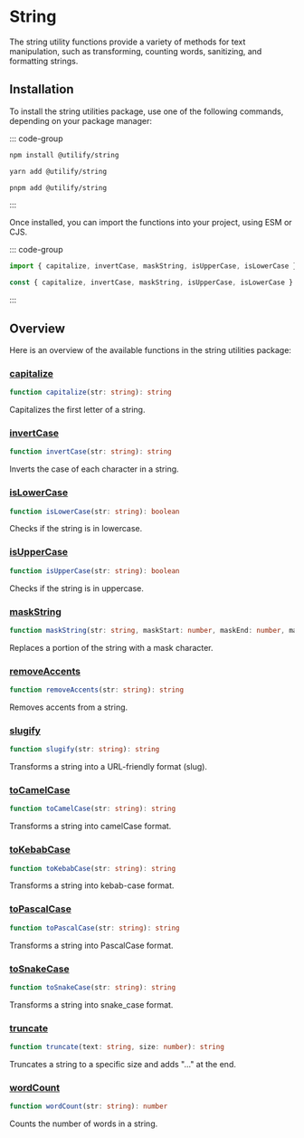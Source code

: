 # String<Badge type="tip" text="1.0.0" />

The string utility functions provide a variety of methods for text manipulation, such as transforming, counting words, sanitizing, and formatting strings.

## **Installation**

To install the string utilities package, use one of the following commands, depending on your package manager:

::: code-group

```bash [npm]
npm install @utilify/string
```

```bash [yarn]
yarn add @utilify/string
```

```bash [pnpm]
pnpm add @utilify/string
```

:::

Once installed, you can import the functions into your project, using ESM or CJS.

::: code-group

```typescript [esm]
import { capitalize, invertCase, maskString, isUpperCase, isLowerCase } from '@utilify/string';
```

```javascript [cjs]
const { capitalize, invertCase, maskString, isUpperCase, isLowerCase } = require('@utilify/string');
```

:::

## **Overview**

Here is an overview of the available functions in the string utilities package:

### [capitalize](./capitalize.md)
```typescript
function capitalize(str: string): string
```
Capitalizes the first letter of a string.

### [invertCase](./invertCase.md)
```typescript
function invertCase(str: string): string
```
Inverts the case of each character in a string.

### [isLowerCase](./isLowerCase.md)
```typescript
function isLowerCase(str: string): boolean
```
Checks if the string is in lowercase.

### [isUpperCase](./isUpperCase.md)
```typescript
function isUpperCase(str: string): boolean
```
Checks if the string is in uppercase.

### [maskString](./maskString.md)
```typescript
function maskString(str: string, maskStart: number, maskEnd: number, mask: string = '*'): string
```
Replaces a portion of the string with a mask character.

### [removeAccents](./removeAccents.md)
```typescript
function removeAccents(str: string): string
```
Removes accents from a string.

### [slugify](./slugify.md)
```typescript
function slugify(str: string): string
```
Transforms a string into a URL-friendly format (slug).

### [toCamelCase](./toCamelCase.md)
```typescript
function toCamelCase(str: string): string
```
Transforms a string into camelCase format.

### [toKebabCase](./toKebabCase.md)
```typescript
function toKebabCase(str: string): string
```
Transforms a string into kebab-case format.

### [toPascalCase](./toPascalCase.md)
```typescript
function toPascalCase(str: string): string
```
Transforms a string into PascalCase format.

### [toSnakeCase](./toSnakeCase.md)
```typescript
function toSnakeCase(str: string): string
```
Transforms a string into snake_case format.

### [truncate](./truncate.md)
```typescript
function truncate(text: string, size: number): string
```
Truncates a string to a specific size and adds "..." at the end.

### [wordCount](./wordCount.md)
```typescript
function wordCount(str: string): number
```
Counts the number of words in a string.
